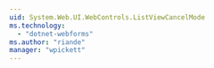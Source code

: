 ```yaml
---
uid: System.Web.UI.WebControls.ListViewCancelMode
ms.technology: 
  - "dotnet-webforms"
ms.author: "riande"
manager: "wpickett"
---
```

